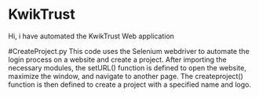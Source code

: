 # KwikTrust
Hi, i have automated the KwikTrust Web application

#CreateProject.py
This code uses the Selenium webdriver to automate the login process on a website and create a project. 
After importing the necessary modules, the setURL() function is defined to open the website, maximize the window, and navigate to another page. 
The createproject() function is then defined to create a project with a specified name and logo.
